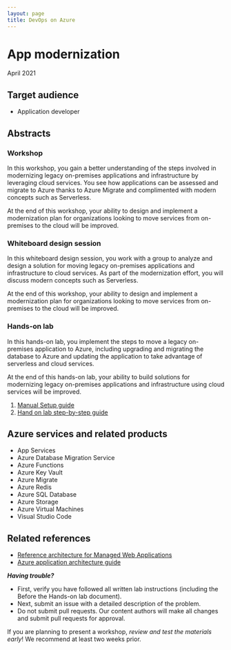 ```yaml
---
layout: page
title: DevOps on Azure
---
```


# App modernization

April 2021

## Target audience

- Application developer

## Abstracts

### Workshop

In this workshop, you gain a better understanding of the steps involved in modernizing legacy on-premises applications and infrastructure by leveraging cloud services. You see how applications can be assessed and migrate to Azure thanks to Azure Migrate and complimented with modern concepts such as Serverless.

At the end of this workshop, your ability to design and implement a modernization plan for organizations looking to move services from on-premises to the cloud will be improved.

### Whiteboard design session

In this whiteboard design session, you work with a group to analyze and design a solution for moving legacy on-premises applications and infrastructure to cloud services. As part of the modernization effort, you will discuss modern concepts such as Serverless.

At the end of this workshop, your ability to design and implement a modernization plan for organizations looking to move services from on-premises to the cloud will be improved.

### Hands-on lab

In this hands-on lab, you implement the steps to move a legacy on-premises application to Azure, including upgrading and migrating the database to Azure and updating the application to take advantage of serverless and cloud services.

At the end of this hands-on lab, your ability to build solutions for modernizing legacy on-premises applications and infrastructure using cloud services will be improved.

1. [Manual Setup guide](https://github.com/huanvusts/MCW-App-Modernization/blob/main/Hands-on%20lab/Manual-resource-setup.md)
2. [Hand on lab step-by-step guide](https://github.com/huanvusts/MCW-App-Modernization/blob/main/Hands-on%20lab/HOL%20step-by-step%20-%20App%20modernization.md)

## Azure services and related products

- App Services
- Azure Database Migration Service
- Azure Functions
- Azure Key Vault
- Azure Migrate
- Azure Redis
- Azure SQL Database
- Azure Storage
- Azure Virtual Machines
- Visual Studio Code

## Related references

- [Reference architecture for Managed Web Applications](https://docs.microsoft.com/azure/architecture/reference-architectures/app-service-web-app/basic-web-app)
- [Azure application architecture guide](https://docs.microsoft.com/azure/architecture/guide/)

**_Having trouble?_**

- First, verify you have followed all written lab instructions (including the Before the Hands-on lab document).
- Next, submit an issue with a detailed description of the problem.
- Do not submit pull requests. Our content authors will make all changes and submit pull requests for approval.

If you are planning to present a workshop, _review and test the materials early_! We recommend at least two weeks prior.
